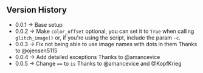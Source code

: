 ## Version History
* 0.0.1 -> Base setup
* 0.0.2 -> Make `color_offset` optional, you can set it to `True` when calling `glitch_image()` or, if you're using the script, include the param `-c`.
* 0.0.3 -> Fix not being able to use image names with dots in them
           Thanks to @ojensen5115
* 0.0.4 -> Add detailed exceptions
           Thanks to @amancevice
* 0.0.5 -> Change `==` to `is`
           Thanks to @amancevice and @KopfKrieg
           